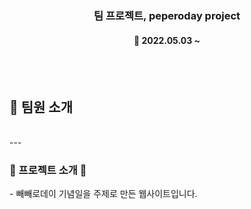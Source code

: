 <h3 align="center"><b>팀 프로젝트, peperoday project</b></h3>

<h4 align="center">📆 2022.05.03 ~ </h4>
<br>
<br>

## 📌 팀원 소개

<br>
---

<h3><b>🎫 프로젝트 소개 🎫</b></h3>
- 빼빼로데이 기념일을 주제로 만든 웹사이트입니다. 
